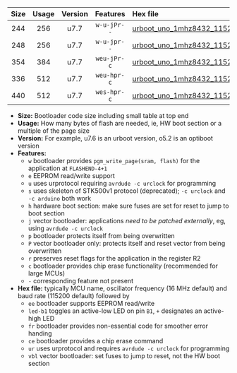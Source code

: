 |Size|Usage|Version|Features|Hex file|
|:-:|:-:|:-:|:-:|:--|
|244|256|u7.7|`w-u-jPr--`|[urboot_uno_1mhz8432_115200bps_led+b5_ur_vbl.hex](https://raw.githubusercontent.com/stefanrueger/urboot.hex/main/boards/uno/fcpu_1mhz8432/115200_bps/urboot_uno_1mhz8432_115200bps_led+b5_ur_vbl.hex)|
|248|256|u7.7|`w-u-jpr--`|[urboot_uno_1mhz8432_115200bps_led+b5_fr_ur_vbl.hex](https://raw.githubusercontent.com/stefanrueger/urboot.hex/main/boards/uno/fcpu_1mhz8432/115200_bps/urboot_uno_1mhz8432_115200bps_led+b5_fr_ur_vbl.hex)|
|354|384|u7.7|`weu-jPr-c`|[urboot_uno_1mhz8432_115200bps_ee_led+b5_fr_ce_ur_vbl.hex](https://raw.githubusercontent.com/stefanrueger/urboot.hex/main/boards/uno/fcpu_1mhz8432/115200_bps/urboot_uno_1mhz8432_115200bps_ee_led+b5_fr_ce_ur_vbl.hex)|
|336|512|u7.7|`weu-hpr-c`|[urboot_uno_1mhz8432_115200bps_ee_led+b5_fr_ce_ur.hex](https://raw.githubusercontent.com/stefanrueger/urboot.hex/main/boards/uno/fcpu_1mhz8432/115200_bps/urboot_uno_1mhz8432_115200bps_ee_led+b5_fr_ce_ur.hex)|
|440|512|u7.7|`wes-hpr-c`|[urboot_uno_1mhz8432_115200bps_ee_led+b5_fr_ce.hex](https://raw.githubusercontent.com/stefanrueger/urboot.hex/main/boards/uno/fcpu_1mhz8432/115200_bps/urboot_uno_1mhz8432_115200bps_ee_led+b5_fr_ce.hex)|

- **Size:** Bootloader code size including small table at top end
- **Usage:** How many bytes of flash are needed, ie, HW boot section or a multiple of the page size
- **Version:** For example, u7.6 is an urboot version, o5.2 is an optiboot version
- **Features:**
  + `w` bootloader provides `pgm_write_page(sram, flash)` for the application at `FLASHEND-4+1`
  + `e` EEPROM read/write support
  + `u` uses urprotocol requiring `avrdude -c urclock` for programming
  + `s` uses skeleton of STK500v1 protocol (deprecated); `-c urclock` and `-c arduino` both work
  + `h` hardware boot section: make sure fuses are set for reset to jump to boot section
  + `j` vector bootloader: applications *need to be patched externally*, eg, using `avrdude -c urclock`
  + `p` bootloader protects itself from being overwritten
  + `P` vector bootloader only: protects itself and reset vector from being overwritten
  + `r` preserves reset flags for the application in the register R2
  + `c` bootloader provides chip erase functionality (recommended for large MCUs)
  + `-` corresponding feature not present
- **Hex file:** typically MCU name, oscillator frequency (16 MHz default) and baud rate (115200 default) followed by
  + `ee` bootloader supports EEPROM read/write
  + `led-b1` toggles an active-low LED on pin `B1`, `+` designates an active-high LED
  + `fr` bootloader provides non-essential code for smoother error handing
  + `ce` bootloader provides a chip erase command
  + `ur` uses urprotocol and requires `avrdude -c urclock` for programming
  + `vbl` vector bootloader: set fuses to jump to reset, not the HW boot section
